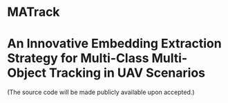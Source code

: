 # MATrack
# An Innovative Embedding Extraction Strategy for Multi-Class Multi-Object Tracking in UAV Scenarios
(The source code will be made publicly available upon accepted.)
